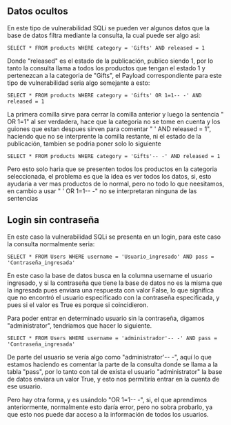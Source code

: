 ## Datos ocultos

En este tipo de vulnerabilidad SQLi se pueden ver algunos datos que la base de datos filtra mediante la consulta, la cual puede ser algo asi:

```mysql
SELECT * FROM products WHERE category = 'Gifts' AND released = 1
```

Donde "released" es el estado de la publicación, publico siendo 1, por lo tanto la consulta llama a todos los productos que tengan el estado 1 y pertenezcan a la categoria de "Gifts", el Payload correspondiente para este tipo de vulnerabilidad seria algo semejante a esto:

```mysql
SELECT * FROM products WHERE category = 'Gifts' OR 1=1-- -' AND released = 1
```

La primera comilla sirve para cerrar la comilla anterior y luego la sentencia " OR 1=1" al ser verdadera, hace que la categoria no se tome en cuenta y los guiones que estan despues sirven para comentar " ' AND released = 1", haciendo que no se interprente la comilla restante, ni el estado de la publicación, tambien se podria poner solo lo siguiente

```mysql
SELECT * FROM products WHERE category = 'Gifts'-- -' AND released = 1
```

Pero esto solo haria que se presenten todos los productos en la categoria seleccionada, el problema es que la idea es ver todos los datos, si, esto ayudaria a ver mas productos de lo normal, pero no todo lo que neesitamos, en cambio a usar " ' OR 1=1-- -" no se interpretaran ninguna de las sentencias

## Login sin contraseña

En este caso la vulnerabilidad SQLi se presenta en un login, para este caso la consulta normalmente seria: 

```mysql
SELECT * FROM Users WHERE username = 'Usuario_ingresado' AND pass = 'Contraseña_ingresada'
```

En este caso la base de datos busca en la columna username el usuario ingresado, y si la contraseña que tiene la base de datos no es la misma que la ingresada pues enviara una respuesta con valor False, lo que significa que no encontró el usuario especificado con la contraseña especificada, y pues si el valor es True es porque si coincidieron.

Para poder entrar en determinado usuario sin la contraseña, digamos "administrator", tendriamos que hacer lo siguiente.

```mysql
SELECT * FROM Users WHERE username = 'administrador'-- -' AND pass = 'Contraseña_ingresada'
```

De parte del usuario se vería algo como "administrator'-- -", aquí lo que estamos haciendo es comentar la parte de la consulta donde se llama a la tabla "pass", por lo tanto con tal de exista el usuario "administrator" la base de datos enviara un valor True, y esto nos permitiría entrar en la cuenta de ese usuario.

Pero hay otra forma, y es usándolo "OR 1=1-- -", si, el que aprendimos anteriormente, normalmente esto daría error, pero no sobra probarlo, ya que esto nos puede dar acceso a la información de todos los usuarios.










